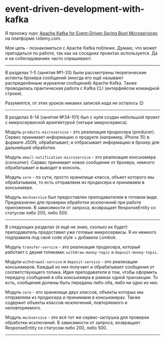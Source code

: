 # event-driven-development-with-kafka

Я прохожу курс 
[Apache Kafka for Event-Driven Spring Boot Microservices](https://www.udemy.com/course/apache-kafka-for-spring-boot-microservices/)
на платформе Udemy.com.

Моя цель - познакомиться с Apache Kafka поближе. Думаю, что может пригодиться по работе, так как на соседних проектах 
используется. Да и на собеседованиях часто спрашивают.

---
В разделах 1-5 (занятия №1-33) были рассмотрены теоретические аспекты брокера сообщений (иногда его ещё называют 
распределённым журналом сообщений) Apache Kafka. Также проводилась практическая работа с Kafka CLI (интерфейсом 
командной строки).

Разумеется, от этих уроков никаких записей кода не осталось :wink:

---
В разделах 6-14 (занятия №34-101) был с нуля создан небольшой проект с микросервисной архитектурой (четыре микросервиса).

Модуль `products-microservice` - это реализация продюсера (producer). Сервис принимает информацию о продукте (например,
iPhone 15) в формате JSON, обрабатывает, и отбрасывает информацию в брокер для дальнейшей обработки.

Модуль `email-notification-microservice` - это реализация консьюмера (consumer). Сервис принимает новое сообщение от 
брокера, немного обрабатывает и выводит в консоль.

Модуль `core` - по сути, просто хранилище класса, объект которого мы обрабатываем, то есть отправляем из продюсера и принимаем
в консьюмере.

Модуль `mockservice` был предоставлен преподавателем в готовом виде. Предназначен для проверки обработки исключений при
работе приложения. В зависимости от запроса, возвращает ResponseEntity со статусом либо 200, либо 500.

---
В следующих разделах (я ещё не знаю, сколько их будет) преподаватель предоставил уже готовые микросервисы. Я их немного
подправила под свой code style + добавила Lombok.

Модуль `transfer-service` - это реализация продюсера, который работает с двумя топиками: `withdraw-money-topic` и 
`deposit-money-topic`.

Модули `withdrawal-service` и `deposit-service` - это реализации консьюмеров. Каждый из них получает и обрабатывает
сообщения от соответствующего топика. Идея преподавателя в том, чтобы оформить передачу сообщений в оба консьюмера
в рамках одной транзакции. То есть, сообщения должны быть переданы либо оба, либо ни одно из них.

Модуль `core` - это хранилище двух классов, объекты которых мы отправляем из продюсера и принимаем в консьюмерах. Также
содержит объекты классов-исключений, повторяемого и неповторяемого.

Модуль `mockservice` - это всё тот же сервис-заглушка для проверки обработки исключений. В зависимости от запроса, 
возвращает ResponseEntity со статусом либо 200, либо 500.

---